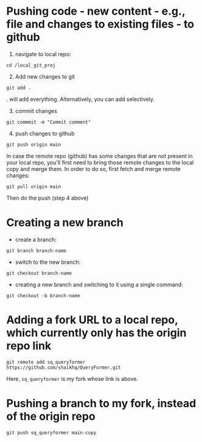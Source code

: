 # Pushing code - new content - e.g., file and changes to existing files - to github
1. navigate to local repo:
```shell
cd /local_git_proj
```
2. Add new changes to git
``` shell
git add .
```
. will add everything. Alternatively, you can add selectively. 

3. commit changes
``` shell
git commmit -m "Commit comment"
```

4. push changes to github
``` shell
git push origin main
```

In case the remote repo (github) has some changes that are not present in your local repo, you'll first need to bring those remote changes to the local copy and merge them. In 
order to do so, first fetch and merge remote changes:
```shell
git pull origin main
```

Then do the push (step 4 above)

# Creating a new branch
- create a branch:
```shell
git branch branch-name
```

- switch to the new branch:
```shell
git checkout branch-name
```

- creating a new branch and switching to it using a single command:
```shell
git checkout -b branch-name
```

# Adding a fork URL to a local repo, which currently only has the origin repo link
```shell
git remote add sq_queryformer https://github.com/shaikhq/QueryFormer.git
```

Here, `sq_queryformer` is my fork whose link is above. 

# Pushing a branch to my fork, instead of the origin repo
```shell
git push sq_queryformer main-copy
```

